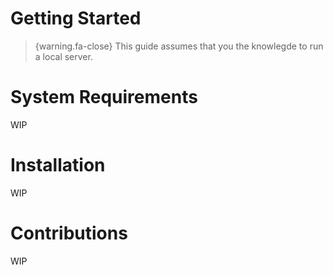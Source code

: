 # Getting Started

> {warning.fa-close} This guide assumes that you the knowlegde to run a local server.

# System Requirements
WIP

# Installation
WIP

# Contributions
WIP
